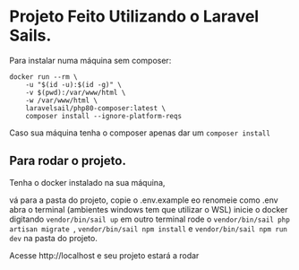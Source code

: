 # Projeto Feito Utilizando o Laravel Sails.

Para instalar numa máquina sem composer:

```
docker run --rm \
    -u "$(id -u):$(id -g)" \
    -v $(pwd):/var/www/html \
    -w /var/www/html \
    laravelsail/php80-composer:latest \
    composer install --ignore-platform-reqs
```

Caso sua máquina tenha o composer apenas dar um ``` composer install ```

## Para rodar o projeto.
Tenha o docker instalado na sua máquina,

vá para a pasta do projeto,
copie o .env.example eo renomeie como .env
abra o terminal (ambientes windows tem que utilizar o WSL)
inicie o docker digitando ``` vendor/bin/sail up ```
em outro terminal rode o ```vendor/bin/sail php artisan migrate ```,  ```vendor/bin/sail npm install``` e ```vendor/bin/sail npm run dev``` na pasta do projeto.

Acesse http://localhost e seu projeto estará a rodar
